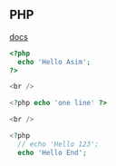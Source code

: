 ## PHP

[docs](https://www.php.net/manual/en/)

```php
<?php
  echo 'Hello Asim';
?>

<br />

<?php echo 'one line' ?>

<br />

<?php
  // echo 'Hello 123';
  echo 'Hello End';
```


## 
```php

```


## 
```php

```


## 
```php

```


## 
```php

```


## 
```php

```
